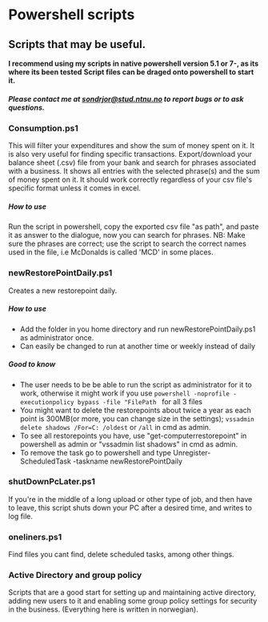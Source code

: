 # Powershell scripts
## **Scripts that may be useful.**
**I recommend using my scripts in native powershell version 5.1 or 7-, as its where its been tested**
**Script files can be draged onto powershell to start it.**
##### Please contact me at sondrjor@stud.ntnu.no to report bugs or to ask questions.

### **Consumption.ps1**
This will filter your expenditures and show the sum of money spent on it. It is also very useful for finding specific transactions. Export/download your balance sheet (.csv) file from your bank and search for phrases associated with a business. It shows all entries with the selected phrase(s) and the sum of money spent on it. It should work correctly regardless of your csv file's specific format unless it comes in excel.
##### How to use
Run the script in powershell, copy the exported csv file "as path", and paste it as answer to the dialogue, now you can search for phrases.
NB: Make sure the phrases are correct; use the script to search the correct names used in the file, i.e McDonalds is called 'MCD' in some places.

### **newRestorePointDaily.ps1**
Creates a new restorepoint daily.
##### How to use
- Add the folder in you home directory and run newRestorePointDaily.ps1 as administrator once.
- Can easily be changed to run at another time or weekly instead of daily
##### Good to know
- The user needs to be be able to run the script as administrator for it to work, otherwise it might work if you use
```powershell -noprofile -executionpolicy bypass -file "FilePath ``` for all 3 files
- You might want to delete the restorepoints about twice a year as each point is 300MB(or more, you can change size in the settings);
```vssadmin delete shadows /For=C: /oldest``` or ```/all``` in cmd as admin.
- To see all restorepoints you have, use "get-computerrestorepoint" in powershell as admin or "vssadmin list shadows" in cmd as admin.
- To remove the task go to powershell and type Unregister-ScheduledTask -taskname newRestorePointDaily

### **shutDownPcLater.ps1**
If you're in the middle of a long upload or other type of job, and then have to leave, this script shuts down your PC after a desired time, and writes to log file.

### **oneliners.ps1**
Find files you cant find, delete scheduled tasks, among other things.

### **Active Directory and group policy**
Scripts that are a good start for setting up and maintaining active directory, adding new users to it and enabling some group policy settings for security in the business. (Everything here is written in norwegian).
